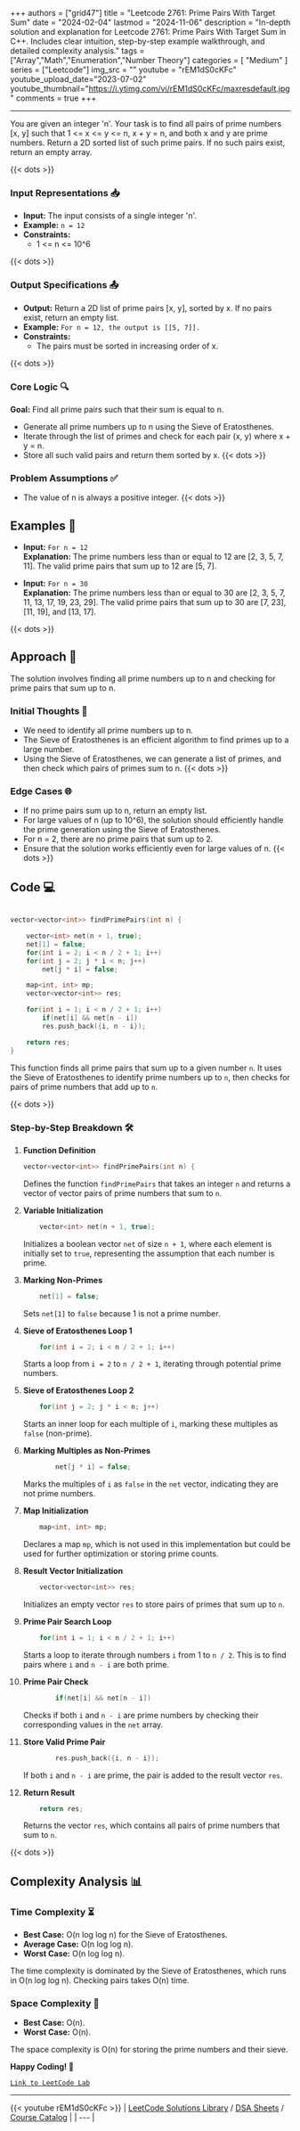 
+++
authors = ["grid47"]
title = "Leetcode 2761: Prime Pairs With Target Sum"
date = "2024-02-04"
lastmod = "2024-11-06"
description = "In-depth solution and explanation for Leetcode 2761: Prime Pairs With Target Sum in C++. Includes clear intuition, step-by-step example walkthrough, and detailed complexity analysis."
tags = ["Array","Math","Enumeration","Number Theory"]
categories = [
    "Medium"
]
series = ["Leetcode"]
img_src = ""
youtube = "rEM1dS0cKFc"
youtube_upload_date="2023-07-02"
youtube_thumbnail="https://i.ytimg.com/vi/rEM1dS0cKFc/maxresdefault.jpg"
comments = true
+++



---
You are given an integer 'n'. Your task is to find all pairs of prime numbers [x, y] such that 1 <= x <= y <= n, x + y = n, and both x and y are prime numbers. Return a 2D sorted list of such prime pairs. If no such pairs exist, return an empty array.
<!--more-->
{{< dots >}}
### Input Representations 📥
- **Input:** The input consists of a single integer 'n'.
- **Example:** `n = 12`
- **Constraints:**
	- 1 <= n <= 10^6

{{< dots >}}
### Output Specifications 📤
- **Output:** Return a 2D list of prime pairs [x, y], sorted by x. If no pairs exist, return an empty list.
- **Example:** `For n = 12, the output is [[5, 7]].`
- **Constraints:**
	- The pairs must be sorted in increasing order of x.

{{< dots >}}
### Core Logic 🔍
**Goal:** Find all prime pairs such that their sum is equal to n.

- Generate all prime numbers up to n using the Sieve of Eratosthenes.
- Iterate through the list of primes and check for each pair (x, y) where x + y = n.
- Store all such valid pairs and return them sorted by x.
{{< dots >}}
### Problem Assumptions ✅
- The value of n is always a positive integer.
{{< dots >}}
## Examples 🧩
- **Input:** `For n = 12`  \
  **Explanation:** The prime numbers less than or equal to 12 are [2, 3, 5, 7, 11]. The valid prime pairs that sum up to 12 are [5, 7].

- **Input:** `For n = 30`  \
  **Explanation:** The prime numbers less than or equal to 30 are [2, 3, 5, 7, 11, 13, 17, 19, 23, 29]. The valid prime pairs that sum up to 30 are [7, 23], [11, 19], and [13, 17].

{{< dots >}}
## Approach 🚀
The solution involves finding all prime numbers up to n and checking for prime pairs that sum up to n.

### Initial Thoughts 💭
- We need to identify all prime numbers up to n.
- The Sieve of Eratosthenes is an efficient algorithm to find primes up to a large number.
- Using the Sieve of Eratosthenes, we can generate a list of primes, and then check which pairs of primes sum to n.
{{< dots >}}
### Edge Cases 🌐
- If no prime pairs sum up to n, return an empty list.
- For large values of n (up to 10^6), the solution should efficiently handle the prime generation using the Sieve of Eratosthenes.
- For n = 2, there are no prime pairs that sum up to 2.
- Ensure that the solution works efficiently even for large values of n.
{{< dots >}}
## Code 💻
```cpp

vector<vector<int>> findPrimePairs(int n) {

    vector<int> net(n + 1, true);
    net[1] = false;
    for(int i = 2; i < n / 2 + 1; i++)
    for(int j = 2; j * i < n; j++)
        net[j * i] = false;

    map<int, int> mp;
    vector<vector<int>> res;

    for(int i = 1; i < n / 2 + 1; i++)
        if(net[i] && net[n - i]) 
        res.push_back({i, n - i});

    return res;
}
```

This function finds all prime pairs that sum up to a given number `n`. It uses the Sieve of Eratosthenes to identify prime numbers up to `n`, then checks for pairs of prime numbers that add up to `n`.

{{< dots >}}
### Step-by-Step Breakdown 🛠️
1. **Function Definition**
	```cpp
	vector<vector<int>> findPrimePairs(int n) {
	```
	Defines the function `findPrimePairs` that takes an integer `n` and returns a vector of vector pairs of prime numbers that sum to `n`.

2. **Variable Initialization**
	```cpp
	    vector<int> net(n + 1, true);
	```
	Initializes a boolean vector `net` of size `n + 1`, where each element is initially set to `true`, representing the assumption that each number is prime.

3. **Marking Non-Primes**
	```cpp
	    net[1] = false;
	```
	Sets `net[1]` to `false` because 1 is not a prime number.

4. **Sieve of Eratosthenes Loop 1**
	```cpp
	    for(int i = 2; i < n / 2 + 1; i++)
	```
	Starts a loop from `i = 2` to `n / 2 + 1`, iterating through potential prime numbers.

5. **Sieve of Eratosthenes Loop 2**
	```cpp
	    for(int j = 2; j * i < n; j++)
	```
	Starts an inner loop for each multiple of `i`, marking these multiples as `false` (non-prime).

6. **Marking Multiples as Non-Primes**
	```cpp
	        net[j * i] = false;
	```
	Marks the multiples of `i` as `false` in the `net` vector, indicating they are not prime numbers.

7. **Map Initialization**
	```cpp
	    map<int, int> mp;
	```
	Declares a map `mp`, which is not used in this implementation but could be used for further optimization or storing prime counts.

8. **Result Vector Initialization**
	```cpp
	    vector<vector<int>> res;
	```
	Initializes an empty vector `res` to store pairs of primes that sum up to `n`.

9. **Prime Pair Search Loop**
	```cpp
	    for(int i = 1; i < n / 2 + 1; i++)
	```
	Starts a loop to iterate through numbers `i` from 1 to `n / 2`. This is to find pairs where `i` and `n - i` are both prime.

10. **Prime Pair Check**
	```cpp
	        if(net[i] && net[n - i]) 
	```
	Checks if both `i` and `n - i` are prime numbers by checking their corresponding values in the `net` array.

11. **Store Valid Prime Pair**
	```cpp
	        res.push_back({i, n - i});
	```
	If both `i` and `n - i` are prime, the pair is added to the result vector `res`.

12. **Return Result**
	```cpp
	    return res;
	```
	Returns the vector `res`, which contains all pairs of prime numbers that sum to `n`.

{{< dots >}}
## Complexity Analysis 📊
### Time Complexity ⏳
- **Best Case:** O(n log log n) for the Sieve of Eratosthenes.
- **Average Case:** O(n log log n).
- **Worst Case:** O(n log log n).

The time complexity is dominated by the Sieve of Eratosthenes, which runs in O(n log log n). Checking pairs takes O(n) time.

### Space Complexity 💾
- **Best Case:** O(n).
- **Worst Case:** O(n).

The space complexity is O(n) for storing the prime numbers and their sieve.

**Happy Coding! 🎉**


[`Link to LeetCode Lab`](https://leetcode.com/problems/prime-pairs-with-target-sum/description/)

---
{{< youtube rEM1dS0cKFc >}}
| [LeetCode Solutions Library](https://grid47.xyz/leetcode/) / [DSA Sheets](https://grid47.xyz/sheets/) / [Course Catalog](https://grid47.xyz/courses/) |
| --- |
